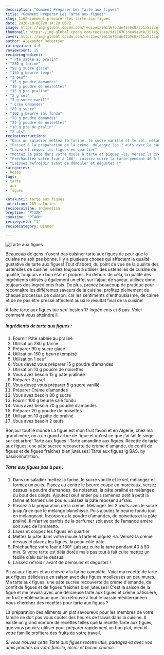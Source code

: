 ```yaml
---
description: "Comment Préparer Les Tarte aux figues"
title: "Comment Préparer Les Tarte aux figues"
slug: 1162-comment-preparer-les-tarte-aux-figues
date: 2020-10-06T20:14:28.067Z
image: https://img-global.cpcdn.com/recipes/9a116763de49a9c8/751x532cq70/tarte-aux-figues-photo-principale-de-la-recette.jpg
thumbnail: https://img-global.cpcdn.com/recipes/9a116763de49a9c8/751x532cq70/tarte-aux-figues-photo-principale-de-la-recette.jpg
cover: https://img-global.cpcdn.com/recipes/9a116763de49a9c8/751x532cq70/tarte-aux-figues-photo-principale-de-la-recette.jpg
author: Alexander Robertson
ratingvalue: 4.6
reviewcount: 15
recipeingredient:
- " Pte sable au pralin"
- "280 g farine"
- "90 g sucre glace"
- "150 g beurre tempr"
- "1 oeuf"
- "15 g poudre damandes"
- "10 g poudre de noisettes"
- "15 g pte praline"
- "2 g sel"
- "5 g sucre vanill"
- " Crme damandes"
- "80 g sucre"
- "100 g beurre sal fondu"
- "70 g poudre damandes"
- "20 g poudre de noisettes"
- "10 g pte de pralin"
- "2 ufs"
recipeinstructions:
- "Dans un saladier mettez la farine, le sucre vanillé et le sel, mélangez et formez un puits. Placez au centre le beurre coupé en morceaux, versez dessus la poudre d’amandes, de noisettes, la pâte praliné et mélangez du bout des doigts. Ajoutez l’œuf entier puis ramenez petit à petit la farine et formez une boule. Laissez la pâte reposer au frais."
- "Passez à la préparation de la crème. Mélangez les 2 œufs avec le sucre jusqu’à ce que le mélange blanchisse. Puis ajoutez le beurre fondu tout en mélangeant. Incorporez la poudre d’amandes, de noisettes et la pâte praliné. Il m’arrive parfois de la parfumer soit avec de l’amande amère soit avec de l’amaretto."
- "Lavez et coupez les figues en quartier"
- "Mettez la pâte dans votre moule à tarte et piquez -la. Versez la crème dessus et placez les figues, la peau côté pâte."
- "Préchauffez votre four à 180°. Laissez cuire la tarte pendant 40 à 50 min. Si votre tarte est déjà dorée mais pas tout à fait cuite mettez un feuille d’alu sur le dessus."
- "Laissez refroidir avant de démouler et dégustez !"
categories:
- Resep
tags:
- tarte
- aux
- figues

katakunci: tarte aux figues 
nutrition: 285 calories
recipecuisine: Indonesian
preptime: "PT32M"
cooktime: "PT46M"
recipeyield: "1"
recipecategory: Dinner

---
```



![Tarte aux figues](https://img-global.cpcdn.com/recipes/9a116763de49a9c8/751x532cq70/tarte-aux-figues-photo-principale-de-la-recette.jpg)

Beaucoup de gens n'osent pas cuisiner tarte aux figues de peur que la cuisine ne soit pas bonne. Il y a plusieurs choses qui affectent la qualité gustative de tarte aux figues! Tout d'abord, du point de vue de la qualité des ustensiles de cuisine, veillez toujours à utiliser des ustensiles de cuisine de qualité, toujours en bon état et propres. En dehors de cela, la qualité des ingrédients utilisés a également un effet sur l'ajout de saveur, utilisez donc toujours des ingrédients frais. De plus, prenez beaucoup de pratique pour reconnaître les différentes saveurs de la cuisine, profitez pleinement de chaque processus de cuisson, car les sentiments d'enthousiasme, de calme et de ne pas être pressé affectent aussi le résultat final de la cuisine!

<!--inarticleads1-->

À faire tarte aux figues tue seul besion 17 Ingrédients et 6 pas. Voici comment vous atteindre il.

##### Ingrédients de tarte aux figues :

1. Fournir  Pâte sablée au praliné
1. Utilisation 280 g farine
1. Préparer 90 g sucre glace
1. Utilisation 150 g beurre tempéré
1. Utilisation 1 oeuf
1. Vous devez vous préparer 15 g poudre d’amandes
1. Utilisation 10 g poudre de noisettes
1. Vous avez besoin 15 g pâte pralinée
1. Préparer 2 g sel
1. Vous devez vous préparer 5 g sucre vanillé
1. Préparer  Crème d’amandes
1. Vous avez besoin 80 g sucre
1. Fournir 100 g beurre salé fondu
1. Vous avez besoin 70 g poudre d’amandes
1. Préparer 20 g poudre de noisettes
1. Utilisation 10 g pâte de praliné
1. Vous avez besoin 2 œufs


Bonjour tout le monde La figue est mon fruit favori et en Algérie, chez ma grand mère, on a un grand arbre de figue et qu&#39;est ce que j&#39;ai fait le singe sur cet arbre! Tarte aux figues : Tarte amandine aux figues. Recette de tarte aux figues: une pâte sucrée recouverte de crème d&#39;amande, de confit de figues et de figues fraîches bien juteuses! Tarte aux figues ig BAS. by passionnutrition. 

<!--inarticleads2-->

##### Tarte aux figues pas à pas :

1. Dans un saladier mettez la farine, le sucre vanillé et le sel, mélangez et formez un puits. Placez au centre le beurre coupé en morceaux, versez dessus la poudre d’amandes, de noisettes, la pâte praliné et mélangez du bout des doigts. Ajoutez l’œuf entier puis ramenez petit à petit la farine et formez une boule. Laissez la pâte reposer au frais.
1. Passez à la préparation de la crème. Mélangez les 2 œufs avec le sucre jusqu’à ce que le mélange blanchisse. Puis ajoutez le beurre fondu tout en mélangeant. Incorporez la poudre d’amandes, de noisettes et la pâte praliné. Il m’arrive parfois de la parfumer soit avec de l’amande amère soit avec de l’amaretto.
1. Lavez et coupez les figues en quartier
1. Mettez la pâte dans votre moule à tarte et piquez -la. Versez la crème dessus et placez les figues, la peau côté pâte.
1. Préchauffez votre four à 180°. Laissez cuire la tarte pendant 40 à 50 min. Si votre tarte est déjà dorée mais pas tout à fait cuite mettez un feuille d’alu sur le dessus.
1. Laissez refroidir avant de démouler et dégustez !


Pizza aux figues et au chèvre à la farine complète. Voici ma recette de tarte aux figues délicieuse en saison avec des figues moelleuses un peu mures. Ma tarte aux figues: une pâte sucrée recouverte de crème d&#39;amande, de confit de figues et de figues fraîches bien juteuses! C&#39;est la saison de la figue et me revoilà avec une délicieuse tarte aux figues et crème pâtissière, ce fruit emblématique que l&#39;on retrouve à tout le bassin méditerranéen. Vous cherchez des recettes pour tarte aux figues ? 

<!--inarticleads1-->

<p>
La préparation des aliments un plat savoureux pour les membres de votre famille ne doit pas vous coûter des heures de travail dans la cuisine. Il existe un grand nombre de recettes telles que la recette Tarte aux figues, que vous pouvez utiliser pour préparer rapidement un bon plat, bientôt votre famille profitera des fruits de votre travail.
</p>

<p>
<i>Si vous trouvez cette Tarte aux figues recette utile, partagez-la avec vos amis proches ou votre famille, merci et bonne chance.</i>
</p>
